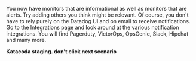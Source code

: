 You now have monitors that are informational as well as monitors that are alerts. Try adding others you think might be relevant. Of course, you don't have to rely purely on the Datadog UI and on email to receive notifications. Go to the Integrations page and look around at the various notification integrations. You will find Pagerduty, VictorOps, OpsGenie, Slack, Hipchat and many more.

**Katacoda staging. don't click next scenario**